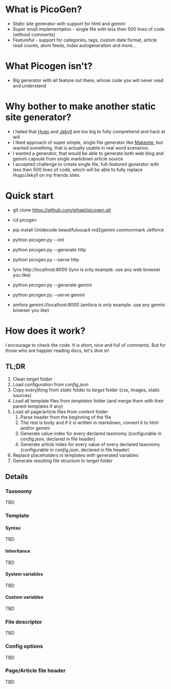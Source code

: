 # What is PicoGen?
* Static site generator with support for html and gemini
* Super small implementation - single file with less then 500 lines of code (without comments)
* Featureful - support for categories, tags, custom date format, article read counts, atom feeds, index autogeneration and more...

# What Picogen isn't?
* Big generator with all feature out there, whose code you will never read and understand

# Why bother to make another static site generator?
* I hated that [Hugo](https://github.com/gohugoio/hugo) and [Jekyll](https://github.com/jekyll/jekyll) are too big to fully comprehend and hack at will
* I liked approach of super simple, single file generator like [Makesite](https://github.com/sunainapai/makesite), but wanted something, that is actually usable in real word scenarios.
* I wanted a generator, that would be able to generate both web blog and gemini capsule from single markdown article source 
* I accepted challenge to create single file, full-featured generator with less then 500 lines of code, which will be able to fully replace Hugo/Jekyll on my friends sites.

# Quick start
* git clone https://github.com/ethael/picogen.git
* cd picogen
* pip install Unidecode beautifulsoup4 md2gemini commonmark Jetforce
* python picogen.py --init
* python picogen.py --generate http
* python picogen.py --serve http
* lynx http://localhost:8000  (lynx is only example. use any web browser you like)

* python picogen.py --generate gemini
* python picogen.py --serve gemini
* amfora gemini://localhost:8000  (amfora is only example. use any gemini browser you like)

# How does it work?
I encourage to check the code. It is short, nice and full of comments. But for those who are happier reading docs, let's dive in!
## TL;DR
1. Clean *target* folder
2. Load configuration from *config.json*
3. Copy everything from *static* folder to *target* folder (css, images, static sources)
4. Load all template files from *templates* folder (and merge them with their parent templates if any)
5. Load all page/article files from *content* folder
    1. Parse header from the beginning of the file
    2. The rest is body and if it is written in markdown, convert it to html and/or gemini
    3. Generate value index for every declared taxonomy (configurable in *config.json*, declared in file header)
    4. Generate article index for every value of every declared taxonomy (configurable in *config.json*, declared in file header)
6. Replace placeholders in templates with generated variables
7. Generate resulting file structure to *target* folder

## Details
### Taxonomy
TBD
### Template
#### Syntax
TBD
#### Inheritance
TBD
#### System variables
TBD
#### Custom variables
TBD
### File descriptor
TBD
### Config options
TBD
### Page/Article file header
TBD
